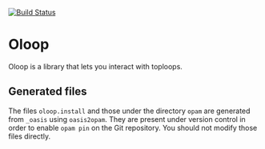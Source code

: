 [![Build Status](https://travis-ci.org/ocaml/oloop.svg?branch=master)](https://travis-ci.org/ocaml/oloop)

Oloop
=====

Oloop is a library that lets you interact with toploops.




Generated files
---------------

The files `oloop.install` and those under the directory `opam` are
generated from `_oasis` using `oasis2opam`.  They are present under
version control in order to enable `opam pin` on the Git repository.
You should not modify those files directly.

